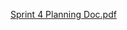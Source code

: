[Sprint 4 Planning Doc.pdf](/.attachments/Sprint%204%20Planning%20Doc-f40bbb63-a2da-4024-85b6-3a1f78b8d497.pdf)